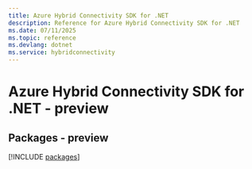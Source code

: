 ```yaml
---
title: Azure Hybrid Connectivity SDK for .NET
description: Reference for Azure Hybrid Connectivity SDK for .NET
ms.date: 07/11/2025
ms.topic: reference
ms.devlang: dotnet
ms.service: hybridconnectivity
---
```

# Azure Hybrid Connectivity SDK for .NET - preview
## Packages - preview
[!INCLUDE [packages](hybrid-connectivity-index.md)]